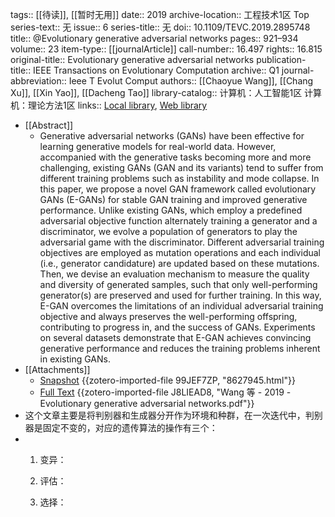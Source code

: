 tags:: [[待读]], [[暂时无用]]
date:: 2019
archive-location:: 工程技术1区 Top
series-text:: 无
issue:: 6
series-title:: 无
doi:: 10.1109/TEVC.2019.2895748
title:: @Evolutionary generative adversarial networks
pages:: 921–934
volume:: 23
item-type:: [[journalArticle]]
call-number:: 16.497
rights:: 16.815
original-title:: Evolutionary generative adversarial networks
publication-title:: IEEE Transactions on Evolutionary Computation
archive:: Q1
journal-abbreviation:: Ieee T Evolut Comput
authors:: [[Chaoyue Wang]], [[Chang Xu]], [[Xin Yao]], [[Dacheng Tao]]
library-catalog:: 计算机：人工智能1区  计算机：理论方法1区
links:: [Local library](zotero://select/library/items/WT9XWB6B), [Web library](https://www.zotero.org/users/8746250/items/WT9XWB6B)

- [[Abstract]]
	- Generative adversarial networks (GANs) have been effective for learning generative models for real-world data. However, accompanied with the generative tasks becoming more and more challenging, existing GANs (GAN and its variants) tend to suffer from different training problems such as instability and mode collapse. In this paper, we propose a novel GAN framework called evolutionary GANs (E-GANs) for stable GAN training and improved generative performance. Unlike existing GANs, which employ a predefined adversarial objective function alternately training a generator and a discriminator, we evolve a population of generators to play the adversarial game with the discriminator. Different adversarial training objectives are employed as mutation operations and each individual (i.e., generator candidature) are updated based on these mutations. Then, we devise an evaluation mechanism to measure the quality and diversity of generated samples, such that only well-performing generator(s) are preserved and used for further training. In this way, E-GAN overcomes the limitations of an individual adversarial training objective and always preserves the well-performing offspring, contributing to progress in, and the success of GANs. Experiments on several datasets demonstrate that E-GAN achieves convincing generative performance and reduces the training problems inherent in existing GANs.
- [[Attachments]]
	- [Snapshot](https://ieeexplore.ieee.org/abstract/document/8627945/) {{zotero-imported-file 99JEF7ZP, "8627945.html"}}
	- [Full Text](https://arxiv.org/pdf/1803.00657) {{zotero-imported-file J8LIEAD8, "Wang 等 - 2019 - Evolutionary generative adversarial networks.pdf"}}
- 这个文章主要是将判别器和生成器分开作为环境和种群，在一次迭代中，判别器是固定不变的，对应的遗传算法的操作有三个：
- 1. 变异：
  
  3. 评估：
  4. 选择：